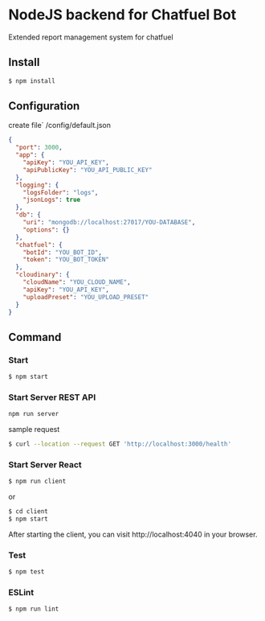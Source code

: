 # NodeJS backend for Chatfuel Bot
Extended report management system for chatfuel

## Install 

```bash
$ npm install
```

## Configuration
create file` /config/default.json
```json
{
  "port": 3000,
  "app": {
    "apiKey": "YOU_API_KEY",
    "apiPublicKey": "YOU_API_PUBLIC_KEY"
  },
  "logging": {
    "logsFolder": "logs",
    "jsonLogs": true
  },
  "db": {
    "uri": "mongodb://localhost:27017/YOU-DATABASE",
    "options": {}
  },
  "chatfuel": {
    "botId": "YOU_BOT_ID",
    "token": "YOU_BOT_TOKEN"
  },
  "cloudinary": {
    "cloudName": "YOU_CLOUD_NAME",
    "apiKey": "YOU_API_KEY",
    "uploadPreset": "YOU_UPLOAD_PRESET"
  }
}
```

## Command

### Start

```bash
$ npm start
```

### Start Server REST API

```bash
npm run server
```

sample request
```bash
$ curl --location --request GET 'http://localhost:3000/health'
```

### Start Server React

```bash
$ npm run client
```
or
```bash
$ cd client
$ npm start
```

After starting the client, you can visit http://localhost:4040 in your browser.

### Test

```bash
$ npm test
```

### ESLint

```bash
$ npm run lint
```
